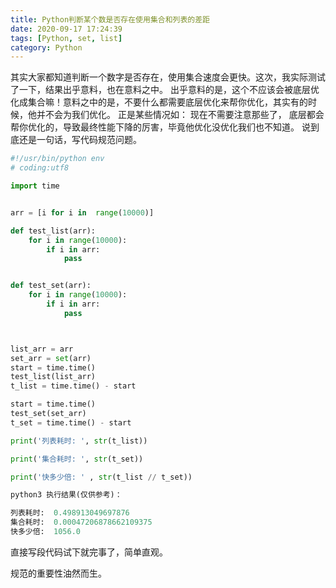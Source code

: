```yaml
---
title: Python判断某个数是否存在使用集合和列表的差距
date: 2020-09-17 17:24:39
tags: [Python, set, list]
category: Python
---
```


其实大家都知道判断一个数字是否存在，使用集合速度会更快。这次，我实际测试了一下，结果出乎意料，也在意料之中。 出乎意料的是，这个不应该会被底层优化成集合嘛！意料之中的是，不要什么都需要底层优化来帮你优化，其实有的时候，他并不会为我们优化。 正是某些情况如： 现在不需要注意那些了， 底层都会帮你优化的，导致最终性能下降的厉害，毕竟他优化没优化我们也不知道。 说到底还是一句话，写代码规范问题。

```python
#!/usr/bin/python env
# coding:utf8

import time


arr = [i for i in  range(10000)]

def test_list(arr):
    for i in range(10000):
        if i in arr:
            pass


def test_set(arr):
    for i in range(10000):
        if i in arr:
            pass



list_arr = arr
set_arr = set(arr)
start = time.time()
test_list(list_arr)
t_list = time.time() - start

start = time.time()
test_set(set_arr)
t_set = time.time() - start

print('列表耗时: ', str(t_list))

print('集合耗时: ', str(t_set))

print('快多少倍: ' , str(t_list // t_set))

python3 执行结果(仅供参考)：

列表耗时:  0.498913049697876
集合耗时:  0.00047206878662109375
快多少倍:  1056.0
```

直接写段代码试下就完事了，简单直观。

规范的重要性油然而生。
